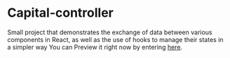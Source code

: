 # Capital-controller
Small project that demonstrates the exchange of data between various components in React, as well as the use of hooks to manage their states in a simpler way
You can Preview it right now by entering [here](https://capital-controller.netlify.app/).


